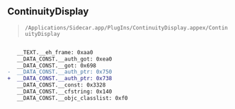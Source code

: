 ## ContinuityDisplay

> `/Applications/Sidecar.app/PlugIns/ContinuityDisplay.appex/ContinuityDisplay`

```diff

   __TEXT.__eh_frame: 0xaa0
   __DATA_CONST.__auth_got: 0xea0
   __DATA_CONST.__got: 0x698
-  __DATA_CONST.__auth_ptr: 0x750
+  __DATA_CONST.__auth_ptr: 0x738
   __DATA_CONST.__const: 0x3328
   __DATA_CONST.__cfstring: 0x140
   __DATA_CONST.__objc_classlist: 0xf0

```
